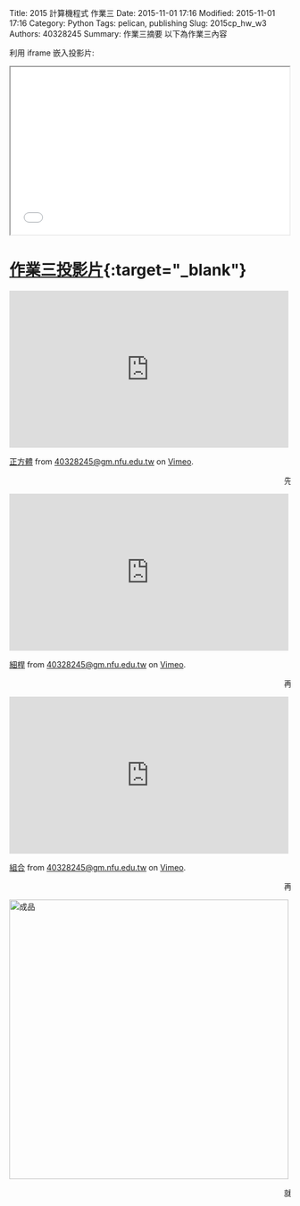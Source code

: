 Title: 2015 計算機程式 作業三
Date: 2015-11-01 17:16
Modified: 2015-11-01 17:16
Category: Python
Tags: pelican, publishing
Slug: 2015cp_hw_w3
Authors: 40328245
Summary: 作業三摘要
以下為作業三內容

利用 iframe 嵌入投影片:

<iframe src="simplest3.html" width="500" height="300"></iframe>

[作業三投影片](simplest3.html){:target="_blank"}
============


<iframe src="https://player.vimeo.com/video/144261899" width="500" height="281" frameborder="0" webkitallowfullscreen mozallowfullscreen allowfullscreen></iframe> <p><a href="https://vimeo.com/144261899">正方體</a> from <a href="https://vimeo.com/user45396653">40328245@gm.nfu.edu.tw</a> on <a href="https://vimeo.com">Vimeo</a>.</p>

  <marquee>先製作一個正方體</marquee>

<iframe src="https://player.vimeo.com/video/144261900" width="500" height="281" frameborder="0" webkitallowfullscreen mozallowfullscreen allowfullscreen></iframe> <p><a href="https://vimeo.com/144261900">細桿</a> from <a href="https://vimeo.com/user45396653">40328245@gm.nfu.edu.tw</a> on <a href="https://vimeo.com">Vimeo</a>.</p>

  <marquee>再製作一個連接桿</marquee>

<iframe src="https://player.vimeo.com/video/144261901" width="500" height="281" frameborder="0" webkitallowfullscreen mozallowfullscreen allowfullscreen></iframe> <p><a href="https://vimeo.com/144261901">組合</a> from <a href="https://vimeo.com/user45396653">40328245@gm.nfu.edu.tw</a> on <a href="https://vimeo.com">Vimeo</a>.</p>
 
  <marquee>再組合在一起</marquee>
 
 
 <img src="https://copy.com/S8m9LnpyzcQAutVd" width="500" alt="成品"></img>
 
  <marquee>就這樣結束了~~</marquee>














